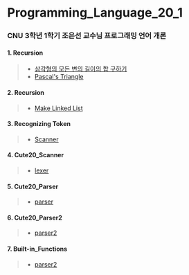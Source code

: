 # Programming_Language_20_1

### CNU 3학년 1학기 조은선 교수님 프로그래밍 언어 개론

#### 1. Recursion
> * [삼각형의 모든 변의 길이의 합 구하기](https://github.com/Limm-jk/Programming_Language_20_1/blob/master/PL_01_Recursion_01/src/Recursion01/Recursion01.java)
> * [Pascal's Triangle](https://github.com/Limm-jk/Programming_Language_20_1/blob/master/PL_01_Recursion_01/src/Recursion01/Recursion02.java)

#### 2. Recursion
> * [Make Linked List](https://github.com/Limm-jk/Programming_Language_20_1/blob/master/PL_01_Recursion_02/src/RecursionLinkedList.java)

#### 3. Recognizing Token
> * [Scanner](https://github.com/Limm-jk/Programming_Language_20_1/blob/master/PL_01_Recognizing_Token_03/src/rtoken/Scanner.java)

#### 4. Cute20_Scanner
> * [lexer](https://github.com/Limm-jk/Programming_Language_20_1/tree/master/PL_04_Cute20Scanner/src/lexer)

#### 5. Cute20_Parser
> * [parser](https://github.com/Limm-jk/2020_Spring_Programming_Language/tree/master/PL_05_Cute20Parser/src/main/java/parser)

#### 6. Cute20_Parser2
> * [parser2](https://github.com/Limm-jk/2020_Spring_Programming_Language/tree/master/PL_06_Cute20Parser2/src/main/java/parser)

#### 7. Built-in_Functions
> * [parser2](/)

